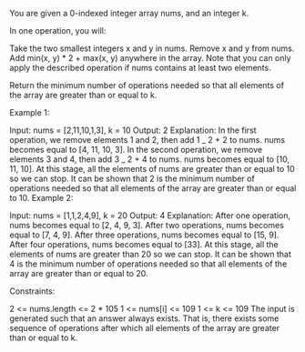 You are given a 0-indexed integer array nums, and an integer k.

In one operation, you will:

Take the two smallest integers x and y in nums.
Remove x and y from nums.
Add min(x, y) \* 2 + max(x, y) anywhere in the array.
Note that you can only apply the described operation if nums contains at least two elements.

Return the minimum number of operations needed so that all elements of the array are greater than or equal to k.

Example 1:

Input: nums = [2,11,10,1,3], k = 10
Output: 2
Explanation: In the first operation, we remove elements 1 and 2, then add 1 _ 2 + 2 to nums. nums becomes equal to [4, 11, 10, 3].
In the second operation, we remove elements 3 and 4, then add 3 _ 2 + 4 to nums. nums becomes equal to [10, 11, 10].
At this stage, all the elements of nums are greater than or equal to 10 so we can stop.
It can be shown that 2 is the minimum number of operations needed so that all elements of the array are greater than or equal to 10.
Example 2:

Input: nums = [1,1,2,4,9], k = 20
Output: 4
Explanation: After one operation, nums becomes equal to [2, 4, 9, 3].
After two operations, nums becomes equal to [7, 4, 9].
After three operations, nums becomes equal to [15, 9].
After four operations, nums becomes equal to [33].
At this stage, all the elements of nums are greater than 20 so we can stop.
It can be shown that 4 is the minimum number of operations needed so that all elements of the array are greater than or equal to 20.

Constraints:

2 <= nums.length <= 2 \* 105
1 <= nums[i] <= 109
1 <= k <= 109
The input is generated such that an answer always exists. That is, there exists some sequence of operations after which all elements of the array are greater than or equal to k.
